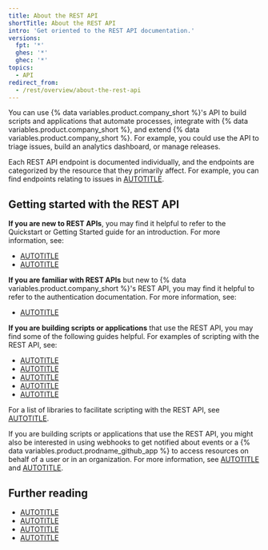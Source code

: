 ```yaml
---
title: About the REST API
shortTitle: About the REST API
intro: 'Get oriented to the REST API documentation.'
versions:
  fpt: '*'
  ghes: '*'
  ghec: '*'
topics:
  - API
redirect_from:
  - /rest/overview/about-the-rest-api
---
```


You can use {% data variables.product.company_short %}'s API to build scripts and applications that automate processes, integrate with {% data variables.product.company_short %}, and extend {% data variables.product.company_short %}. For example, you could use the API to triage issues, build an analytics dashboard, or manage releases.

Each REST API endpoint is documented individually, and the endpoints are categorized by the resource that they primarily affect. For example, you can find endpoints relating to issues in [AUTOTITLE](/rest/issues).

## Getting started with the REST API

**If you are new to REST APIs**, you may find it helpful to refer to the Quickstart or Getting Started guide for an introduction. For more information, see:

* [AUTOTITLE](/rest/quickstart)
* [AUTOTITLE](/rest/guides/getting-started-with-the-rest-api)

**If you are familiar with REST APIs** but new to {% data variables.product.company_short %}'s REST API, you may find it helpful to refer to the authentication documentation. For more information, see:

* [AUTOTITLE](/rest/overview/authenticating-to-the-rest-api)

**If you are building scripts or applications** that use the REST API, you may find some of the following guides helpful. For examples of scripting with the REST API, see:

* [AUTOTITLE](/rest/guides/scripting-with-the-rest-api-and-javascript)
* [AUTOTITLE](/rest/guides/scripting-with-the-rest-api-and-ruby)
* [AUTOTITLE](/apps/creating-github-apps/writing-code-for-a-github-app/building-a-github-app-that-responds-to-webhook-events)
* [AUTOTITLE](/apps/creating-github-apps/writing-code-for-a-github-app/building-a-cli-with-a-github-app)
* [AUTOTITLE](/webhooks/using-webhooks/automatically-redelivering-failed-deliveries-for-a-repository-webhook)

For a list of libraries to facilitate scripting with the REST API, see [AUTOTITLE](/rest/overview/libraries-for-the-rest-api).

If you are building scripts or applications that use the REST API, you might also be interested in using webhooks to get notified about events or a {% data variables.product.prodname_github_app %} to access resources on behalf of a user or in an organization. For more information, see [AUTOTITLE](/webhooks/about-webhooks) and [AUTOTITLE](/apps/creating-github-apps/about-creating-github-apps/deciding-when-to-build-a-github-app).

## Further reading

* [AUTOTITLE](/rest/overview/comparing-githubs-rest-api-and-graphql-api)
* [AUTOTITLE](/rest/guides/best-practices-for-using-the-rest-api)
* [AUTOTITLE](/rest/overview/keeping-your-api-credentials-secure)
* [AUTOTITLE](/rest/overview/troubleshooting-the-rest-api)
